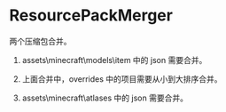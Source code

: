 # ResourcePackMerger

两个压缩包合并。

1. assets\minecraft\models\item 中的 json 需要合并。
2. 上面合并中，overrides 中的项目需要从小到大排序合并。

3. assets\minecraft\atlases 中的 json 需要合并。
